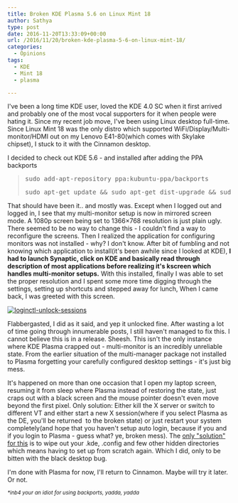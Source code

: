 ```yaml
---
title: Broken KDE Plasma 5.6 on Linux Mint 18
author: Sathya
type: post
date: 2016-11-20T13:33:09+00:00
url: /2016/11/20/broken-kde-plasma-5-6-on-linux-mint-18/
categories:
  - Opinions
tags:
  - KDE
  - Mint 18
  - plasma

---
```

I've been a long time KDE user, loved the KDE 4.0 SC when it first arrived and probably one of the most vocal supporters for it when people were hating it. Since my recent job move, I've been using Linux desktop full-time. Since Linux Mint 18 was the only distro which supported WiFi/Display/Multi-monitor/HDMI out on my Lenovo E41-80(which comes with Skylake chipset), I stuck to it with the Cinnamon desktop.

I decided to check out KDE 5.6 - and installed after adding the PPA backports

> <pre>sudo add-apt-repository ppa:kubuntu-ppa/backports</pre>
> 
> <pre>sudo apt-get update && sudo apt-get dist-upgrade && sudo apt-get install kubuntu-desktop</pre>

That should have been it.. and mostly was. Except when I logged out and logged in, I see that my multi-monitor setup is now in mirrored screen mode. A 1080p screen being set to 1366&#215;768 resolution is just plain ugly. There seemed to be no way to change this - I couldn't find a way to reconfigure the screens. Then I realized the application for configuring monitors was not installed - why? I don't know. After bit of fumbling and not knowing which application to install(it's been awhile since I looked at KDE), **I had to launch Synaptic, click on KDE and basically read through description of most applications before realizing it's kscreen which handles multi-monitor setups.** With this installed, finally I was able to set the proper resolution and I spent some more time digging through the settings, setting up shortcuts and stepped away for lunch, When I came back, I was greeted with this screen.

[<img class="aligncenter size-full wp-image-1476" src="https://i.sathyabh.at/ss/2016/10/loginctl-unlock-sessions.jpg" alt="loginctl-unlock-sessions"   />][1]

Flabbergasted, I did as it said, and yep it unlocked fine. After wasting a lot of time going through innumerable posts, I still haven't managed to fix this. I cannot believe this is in a release. Sheesh. This isn't the only instance where KDE Plasma crapped out - multi-monitor is an incredibly unreliable state. From the earlier situation of the multi-manager package not installed to Plasma forgetting your carefully configured desktop settings - it's just big mess.

It's happened on more than one occasion that I open my laptop screen, resuming it from sleep where Plasma instead of restoring the state, just craps out with a black screen and the mouse pointer doesn't even move beyond the first pixel. Only solution: Either kill the X server or switch to different VT and either start a new X session(where if you select Plasma as the DE, you'll be returned  to the broken state) or just restart your system completely(and hope that you haven't setup auto login, because if you and if you login to Plasma - guess what? ye, broken mess). The <a href="https://askubuntu.com/questions/614447/black-screen-after-login-kubuntu-15-04" target="_blank">only "solution" for this</a> is to wipe out your .kde, .config and few other hidden directories which means having to set up from scratch again. Which I did, only to be bitten with the black desktop bug.

I'm done with Plasma for now, I'll return to Cinnamon. Maybe will try it later. Or not.

_<sup>*inb4 your an idiot for using backports, yadda, yadda</sup>_

&nbsp;

 [1]: https://i.sathyabh.at/ss/2016/10/loginctl-unlock-sessions.jpg
